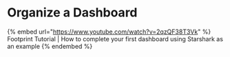 # Organize a Dashboard

{% embed url="https://www.youtube.com/watch?v=2qzQF38T3Vk" %}
Footprint Tutorial | How to complete your first dashboard using Starshark as an example
{% endembed %}
